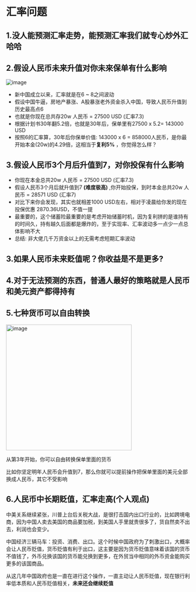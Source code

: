 # 汇率问题

## 1.没人能预测汇率走势，能预测汇率我们就专心炒外汇哈哈

## 2.假设人民币未来升值对你未來保单有什么影响
![image](https://github.com/user-attachments/assets/93eb09fe-ae85-4763-a6b5-7b1a035ab8a0)

- 新中国成立以来，汇率就是在6 ~ 8之间波动
- 假设中国牛逼，房地产暴涨、A股暴涨老外资金杀入中国，导致人民币升值到历史最高点6
- 也就是你现在总共存20w 人民币 = 27500 USD (汇率7.3)
- 根据计划书30年翻5.2倍，也就是30年后，保单里有27500 x 5.2= 143000 USD
- 按照6的汇率算，30年后你保单价值: 143000 x 6 = 858000人民币，是你最开始本金(20w)的4.29倍，这相当于**复利5%** ，你觉得怎么样？

## 3.假设人民币3个月后升值到7，对你投保有什么影响
- 你现在本金总共20w 人民币 = 27500 USD (汇率7.3)
- 假设人民币3个月后就升值到7 **(难度极高)** ,你开始投保，到时本金总共20w 人民币 = 28571 USD (汇率7)
- 对比下来你会发现，其实也就相差1000 USD左右，相对于凌晨给你发的现在投保优惠 2870.36USD，不值一提
- 最重要的，这个储蓄险最重要的是考虑开始储蓄时机，因为复利拼的是谁持有的时间久，持有越久后面都是爆炸的，至于实现率、汇率波动多一点少一点总体影响不大
- 总结: 非大佬几千万资金以上的无需考虑短期汇率波动

## 3.如果人民币未来贬值呢？你收益是不是更多?

## 4.对于无法预测的东西，普通人最好的策略就是人民币和美元资产都得持有

## 5.七种货币可以自由转换

<img width="344" alt="image" src="https://github.com/user-attachments/assets/90ada532-2dbd-4392-b02b-62238945c683" />

从第3年开始，你可以自由转换保单里面的货币

比如你坚定明年人民币会升值到7，那么你就可以提前操作把保单里面的美元全部换成人民币，其它不受影响

## 6.人民币中长期贬值，汇率走高(个人观点)
中美关系继续紧张，川普上台后关税大战，是很打击国内出口行业的，比如跨境电商，因为中国人卖去美国的商品要加税，到美国人手里就贵很多了，货自然卖不出去，利润也会变少。  

中国经济三辆马车：投资、消费、出口。这个时候中国政府为了刺激出口，大概率会让人民币贬值，货币贬值有利于出口，这主要是因为货币贬值意味着该国的货币不值钱了，外币兑换该国的货币能兑换到更多，在外贸当中相同的外币资金能购买更多的该国商品。  

从这几年中国政府也是一直在进行这个操作，一直主动让人民币贬值，现在银行利率低本质和人民币贬值相关，**未来还会继续贬值**

